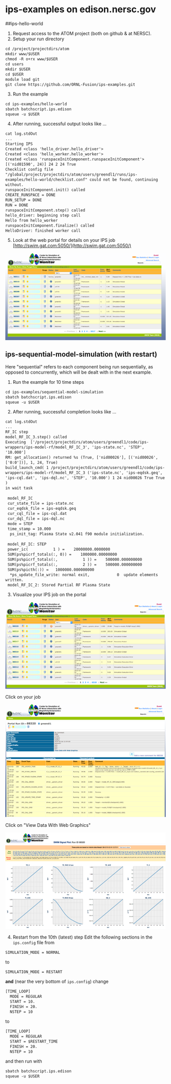 # ips-examples  on edison.nersc.gov

##ips-hello-world

1. Request access to the ATOM project (both on github & at NERSC).
2. Setup your run directory
  
  ```
  cd /project/projectdirs/atom
  mkdir www/$USER
  chmod -R o+rx www/$USER
  cd users
  mkdir $USER
  cd $USER
  module load git
  git clone https://github.com/ORNL-Fusion/ips-examples.git
  ```
  
3. Run the example
  
  ```
  cd ips-examples/hello-world
  sbatch batchscript.ips.edison
  squeue -u $USER
  ```

4. After running, successful output looks like ...

  ```
  cat log.stdOut
  ...
  Starting IPS
  Created <class 'hello_driver.hello_driver'>
  Created <class 'hello_worker.hello_worker'>
  Created <class 'runspaceInitComponent.runspaceInitComponent'>
  [('nid01590', 24)] 24 2 24 True
  Checklist config file "/global/project/projectdirs/atom/users/greendl1/runs/ips-examples/hello-world/checklist.conf" could not be found, continuing without.
  runspaceInitComponent.init() called
  CREATE_RUNSPACE = DONE
  RUN_SETUP = DONE
  RUN = DONE
  runspaceInitComponent.step() called
  hello_driver: beginning step call
  Hello from hello_worker
  runspaceInitComponent.finalize() called
  HelloDriver: finished worker call
  ```

5. Look at the web portal for details on your IPS job [http://swim.gat.com:5050/](http://swim.gat.com:5050/)

  ![IPS Portal Image](https://github.com/ORNL-Fusion/ips-examples/blob/master/hello-world/portal-image.png)
  
## ips-sequential-model-simulation (with restart)
Here "sequential" refers to each component being run sequentially, as opposed to concurrently, which will be dealt with in the next example.

1. Run the example for 10 time steps
  
  ```
  cd ips-examples/sequential-model-simulation
  sbatch batchscript.ips.edison
  squeue -u $USER
  ```

2. After running, successful completion looks like ...

  ```
  cat log.stdOut
  ...
  RF_IC step
  model_RF_IC_3.step() called
  Executing  ['/project/projectdirs/atom/users/greendl1/code/ips-wrappers/ips-model-rf/model_RF_IC_3', 'ips-state.nc', 'STEP', '10.000']
  RM: get_allocation() returned %s (True, ['nid00026'], [('nid00026', ['0:0'])], 1, 24, True)
  build_launch_cmd( 1 /project/projectdirs/atom/users/greendl1/code/ips-wrappers/ips-model-rf/model_RF_IC_3 ('ips-state.nc', 'ips-eqdsk.geq', 'ips-cql.dat', 'ips-dql.nc', 'STEP', '10.000') 1 24 nid00026 True True )
  in wait task
  
   model_RF_IC
   cur_state_file = ips-state.nc
   cur_eqdsk_file = ips-eqdsk.geq
   cur_cql_file = ips-cql.dat
   cur_dql_file = ips-dql.nc
   mode = STEP
   time_stamp = 10.000
    ps_init_tag: Plasma State v2.041 f90 module initialization.
  
   model_RF_IC: STEP
   power_ic(           1 ) =    20000000.0000000
   SUM(ps%picrf_totals(:, 0)) =    1000000.00000000
   SUM(ps%picrf_totals(:,           1 )) =    500000.000000000
   SUM(ps%picrf_totals(:,           2 )) =    500000.000000000
   SUM(ps%picth(:)) =   1000000.000000000
    *ps_update_file_write: normal exit,            0  update elements written.
   model_RF_IC_2: Stored Partial RF Plasma State
  ```

3. Visualize your IPS job on the portal 

  ![IPS portal image 1](https://github.com/ORNL-Fusion/ips-examples/blob/master/sequential-model-simulation/images/portal1.png)
  
  Click on your job
  
  ![IPS portal image 2](https://github.com/ORNL-Fusion/ips-examples/blob/master/sequential-model-simulation/images/portal2.png)
  
  Click on "View Data With Web Graphics"
  
  ![IPS portal image 3](https://github.com/ORNL-Fusion/ips-examples/blob/master/sequential-model-simulation/images/portal3.png)

4. Restart from the 10th (latest) step
  Edit the following sections in the `ips.config` file from 
  ```
  SIMULATION_MODE = NORMAL
  ```
  to
  ```
  SIMULATION_MODE = RESTART
  ```
  **and** (near the very bottom of `ips.config`) change
  ```
  [TIME_LOOP]
    MODE = REGULAR
    START = 10.
    FINISH = 20.
    NSTEP = 10
  ```
  to
  ```
  [TIME_LOOP]
    MODE = REGULAR
    START = $RESTART_TIME
    FINISH = 20.
    NSTEP = 10
  ```
  and then run with
  ```
  sbatch batchscript.ips.edison
  squeue -u $USER
  ```
